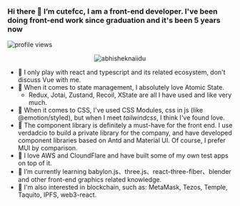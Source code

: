 ### Hi there  🚀  I’m cutefcc, I am a front-end developer. I've been doing front-end work since graduation and it's been 5 years now

<img src="https://gpvc.arturio.dev/cutefcc" alt="profile views">


<p align="center"> <img src="https://github-readme-stats.vercel.app/api?username=cutefcc&show_icons=true&theme=gotham" alt="abhisheknaiidu" />

- 🐛 I only play with react and typescript and its related ecosystem, don't discuss Vue with me.
- 🦗 When it comes to state management, I absolutely love Atomic State. 
  - Redux, Jotai, Zustand, Recoil, XState are all I have used and like very much.
- 🦐 When it comes to CSS, I've used CSS Modules, css in js (like @emotion/styled), but when I meet *tailwindcss*, I think I've found love.
- 🐔 The component library is definitely a must-have for the front end. I use verdadcio to build a private library for the company, and have developed component libraries based on Antd and Material UI. Of course, I prefer MUI by comparison.
- 🐷 I love AWS and CloundFlare and have built some of my own test apps on top of it.
- 🌱 I’m currently learning babylon.js、three.js、react-three-fiber、blender and other front-end graphics related knowledge.
- 🍎 I'm also interested in blockchain, such as: MetaMask, Tezos, Temple, Taquito, IPFS, web3-react.
